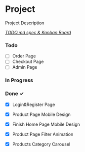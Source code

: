 # Project

Project Description

<em>[TODO.md spec & Kanban Board](https://bit.ly/3fCwKfM)</em>

### Todo

- [ ] Order Page  
- [ ] Checkout Page  
- [ ] Admin Page  

### In Progress


### Done ✓

- [x] Login&Register Page  
- [x] Product Page Mobile Design  
- [x] Finish Home Page Mobile Design  
- [x] Product Page Filter Animation  
- [x] Products Category Carousel  

